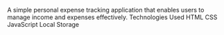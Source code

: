 A simple personal expense tracking application that enables users to manage income and expenses effectively.
Technologies Used
HTML
CSS
JavaScript
Local Storage
